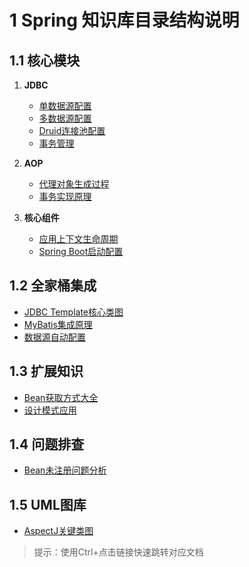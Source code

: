 # 1 Spring 知识库目录结构说明

## 1.1 核心模块
1. **JDBC**
   - [单数据源配置](JDBC/A1-单数据源.md)
   - [多数据源配置](JDBC/A2-多数据源.md)
   - [Druid连接池配置](JDBC/A3-连接池Druid.md)
   - [事务管理](JDBC/A5.2-声明式事务.md)

2. **AOP**
   - [代理对象生成过程](Spring%20AOP/SpringAOP注解生成代理对象过程.md)
   - [事务实现原理](Spring%20AOP/Spring事务/Spring申明式事务理解.md)

3. **核心组件**
   - [应用上下文生命周期](Spring的小知识点/（draft）Spring应用上下文什么周期.md)
   - [Spring Boot启动配置](spring/springbootstart.md)

## 1.2 全家桶集成
- [JDBC Template核心类图](Spring%20全家桶/SpringJDBC.md)
- [MyBatis集成原理](spring%20mybatis/Spring%20Mybatis集成原理.md)
- [数据源自动配置](Spring%20全家桶/SpringBoot%20数据源.md)

## 1.3 扩展知识
- [Bean获取方式大全](spring/随笔spring%20Bean获取方式.md)
- [设计模式应用](spring/spring.md#单例设计模式)

## 1.4 问题排查
- [Bean未注册问题分析](Spring遇到的问题/Spring%20Bean%20未注册.md)

## 1.5 UML图库
- [AspectJ关键类图](uml/spring-uml.mdj)

> 提示：使用Ctrl+点击链接快速跳转对应文档